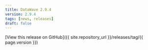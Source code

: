 ```yaml
---
title: DataWave 2.9.4
version: 2.9.4
tags: [news, releases]
draft: false
---
```


[View this release on GitHub]({{ site.repository_url }}/releases/tag/{{ page.version }})
